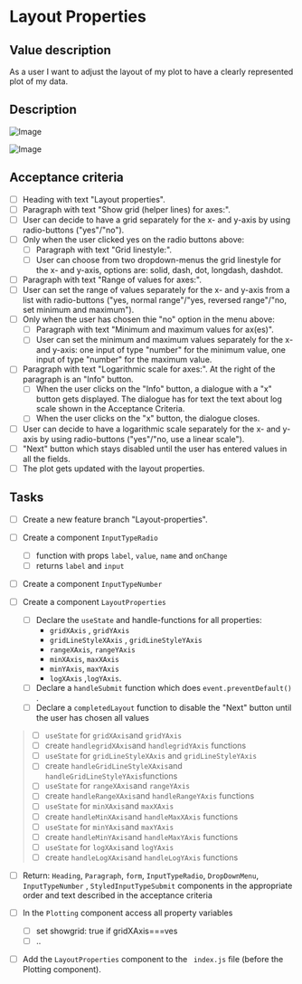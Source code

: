 # Layout Properties

## Value description

As a user I want to adjust the layout of my plot to have a clearly represented plot of my data.

## Description

![Image](https://github.com/catdieval/capstone-plotdata/assets/148444485/d1ff2adb-9cfd-43b8-b4ee-70244bc20dfd)

![Image](https://github.com/catdieval/capstone-plotdata/assets/148444485/82be2238-277e-465a-9553-36ac85fa5025)

## Acceptance criteria

- [ ] Heading with text "Layout properties".
- [ ] Paragraph with text "Show grid (helper lines) for axes:".
- [ ] User can decide to have a grid separately for the x- and y-axis by using radio-buttons ("yes"/"no").
- [ ] Only when the user clicked yes on the radio buttons above:
  - [ ] Paragraph with text "Grid linestyle:".
  - [ ] User can choose from two dropdown-menus the grid linestyle for the x- and y-axis, options are: solid, dash, dot, longdash, dashdot.
- [ ] Paragraph with text "Range of values for axes:".
- [ ] User can set the range of values separately for the x- and y-axis from a list with radio-buttons ("yes, normal range"/"yes, reversed range"/"no, set minimum and maximum").
- [ ] Only when the user has chosen thie "no" option in the menu above:
  - [ ] Paragraph with text "Minimum and maximum values for ax(es)".
  - [ ] User can set the minimum and maximum values separately for the x- and y-axis: one input of type "number" for the minimum value, one input of type "number" for the maximum value.
- [ ] Paragraph with text "Logarithmic scale for axes:". At the right of the paragraph is an "Info" button.
  - [ ] When the user clicks on the "Info" button, a dialogue with a "x" button gets displayed. The dialogue has for text the text about log scale shown in the Acceptance Criteria.
  - [ ] When the user clicks on the "x" button, the dialogue closes.
- [ ] User can decide to have a logarithmic scale separately for the x- and y-axis by using radio-buttons ("yes"/"no, use a linear scale").
- [ ] "Next" button which stays disabled until the user has entered values in all the fields.
- [ ] The plot gets updated with the layout properties.

## Tasks

- [ ] Create a new feature branch "Layout-properties".

- [ ] Create a component `InputTypeRadio`

  - [ ] function with props `label`, `value`, `name` and `onChange`
  - [ ] returns `label` and `input`

- [ ] Create a component `InputTypeNumber`

- [ ] Create a component `LayoutProperties`
  - [ ] Declare the `useState` and handle-functions for all properties:
    - `gridXAxis` , `gridYAxis`
    - `gridLineStyleXAxis` , `gridLineStyleYAxis`
    - `rangeXAxis`, `rangeYAxis`
    - `minXAxis`, `maxXAxis`
    - `minYAxis`, `maxYAxis`
    - `logXAxis` ,`logYAxis`.
  - [ ] Declare a `handleSubmit` function which does `event.preventDefault()` .
  - [ ] Declare a `completedLayout` function to disable the "Next" button until the user has chosen all values

> - [ ] `useState` for `gridXAxis`and `gridYAxis`
> - [ ] create `handlegridXAxis`and `handlegridYAxis` functions
> - [ ] `useState` for `gridLineStyleXAxis` and `gridLineStyleYAxis`
> - [ ] create `handleGridLineStyleXAxis`and `handleGridLineStyleYAxis`functions
> - [ ] `useState` for `rangeXAxis`and `rangeYAxis`
> - [ ] create `handleRangeXAxis`and `handleRangeYAxis` functions
> - [ ] `useState` for `minXAxis`and `maxXAxis`
> - [ ] create `handleMinXAxis`and `handleMaxXAxis` functions
> - [ ] `useState` for `minYAxis`and `maxYAxis`
> - [ ] create `handleMinYAxis`and `handleMaxYAxis` functions
> - [ ] `useState` for `logXAxis`and `logYAxis`
> - [ ] create `handleLogXAxis`and `handleLogYAxis` functions

- [ ] Return: `Heading`, `Paragraph`, `form`, `InputTypeRadio`, `DropDownMenu`, `InputTypeNumber` , `StyledInputTypeSubmit` components in the appropriate order and text described in the acceptance criteria

- [ ] In the `Plotting` component access all property variables

  - [ ] set showgrid: true if gridXAxis===ves
  - [ ] ..

- [ ] Add the `LayoutProperties` component to the ` index.js` file (before the Plotting component).
